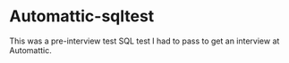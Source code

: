 # Automattic-sqltest
This was a pre-interview test SQL test I had to pass to get an interview at Automattic.
